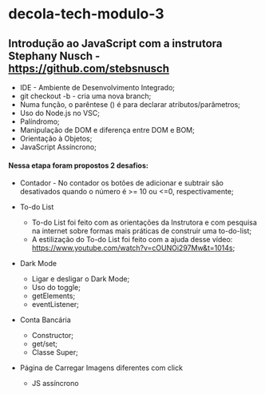 # decola-tech-modulo-3
## Introdução ao JavaScript com a instrutora Stephany Nusch - https://github.com/stebsnusch

- IDE - Ambiente de Desenvolvimento Integrado;
- git checkout -b - cria uma nova branch;
- Numa função, o parêntese () é para declarar atributos/parâmetros;
- Uso do Node.js no VSC;
- Palíndromo;
- Manipulação de DOM e diferença entre DOM e BOM;
- Orientação à Objetos;
- JavaScript Assíncrono;

#### Nessa etapa foram propostos 2 desafios:

- Contador 
	  - No contador os botões de adicionar e subtrair são desativados quando o número é >= 10 ou <=0, respectivamente;

- To-do List
    - To-do List foi feito com as orientações da Instrutora e com pesquisa na internet sobre formas mais práticas de construir uma to-do-list;
    - A estilização do To-do List foi feito com a ajuda desse vídeo: https://www.youtube.com/watch?v=cOUNOi297Mw&t=1014s;
    
- Dark Mode
    - Ligar e desligar o Dark Mode;
    - Uso do toggle;
    - getElements;
    - eventListener;
 
 - Conta Bancária
    - Constructor;
    - get/set;
    - Classe Super;
 
 - Página de Carregar Imagens diferentes com click
    - JS assíncrono
    
